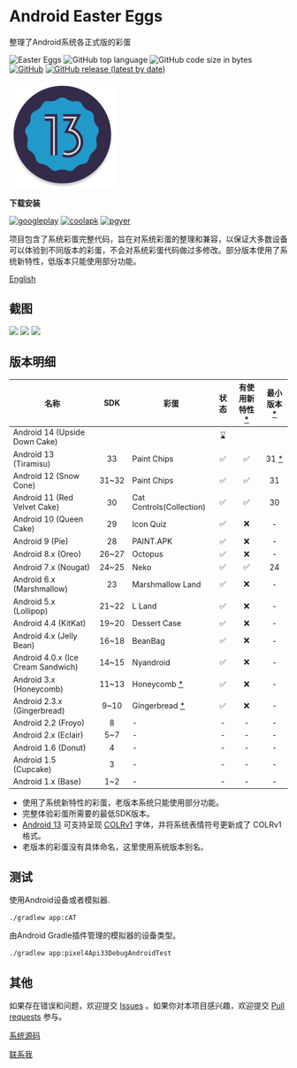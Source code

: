 # Android Easter Eggs

整理了Android系统各正式版的彩蛋

![Easter Eggs](https://img.shields.io/badge/Android-Easter%20Eggs-red?logo=android) ![GitHub top language](https://img.shields.io/github/languages/top/hushenghao/AndroidEasterEggs?logo=kotlin)
![GitHub code size in bytes](https://img.shields.io/github/languages/code-size/hushenghao/AndroidEasterEggs) [![GitHub](https://img.shields.io/github/license/hushenghao/AndroidEasterEggs)](https://github.com/hushenghao/AndroidEasterEggs/blob/master/LICENSE) [![GitHub release (latest by date)](https://img.shields.io/github/v/release/hushenghao/AndroidEasterEggs)](https://github.com/hushenghao/AndroidEasterEggs/releases)

![logo](./images/ic_launcher_round.png)

**下载安装**

[![googleplay](https://img.shields.io/badge/Google%20Play--34a853?logo=googleplay&style=for-the-badge)](https://play.google.com/store/apps/details?id=com.dede.android_eggs) 
[![coolapk](https://img.shields.io/badge/Coolapk--4caf50?logo=android&style=for-the-badge)](https://www.coolapk.com/apk/com.dede.android_eggs) [![pgyer](https://img.shields.io/badge/Beta-Pgyer-1abc9c?logo=androidstudio&style=for-the-badge)](https://www.pgyer.com/eggs)

项目包含了系统彩蛋完整代码，旨在对系统彩蛋的整理和兼容，以保证大多数设备可以体验到不同版本的彩蛋，不会对系统彩蛋代码做过多修改。部分版本使用了系统新特性，低版本只能使用部分功能。

[English](./README.md)

## 截图
<img height="512" src="https://github.com/hushenghao/AndroidEasterEggs/raw/master/images/Screenshot_20220901_135512.png"/> <img height="512" src="https://github.com/hushenghao/AndroidEasterEggs/raw/master/images/STIIITCH_2022_09_01_02_14_28.PNG"/> <img height="512" src="https://github.com/hushenghao/AndroidEasterEggs/raw/master/images/STIIITCH_2022_09_01_02_13_58.PNG"/>

## 版本明细
| 名称                                 |  SDK  | 彩蛋                            | 状态  | 有使用新特性 [*](#id_new_features) | 最小版本 [*](#id_full_egg_mini_sdk) |
|------------------------------------|:-----:|-------------------------------|:---:|:----------------------------:|:-------------------------------:|
| Android 14 (Upside Down Cake)      |       |                               | ⌛️  |                              |                                 |
| Android 13 (Tiramisu)              |  33   | Paint Chips                   |  ✅  |              ✅               | 31 [*](#id_color_vector_fonts)  |
| Android 12 (Snow Cone)             | 31~32 | Paint Chips                   |  ✅  |              ✅               |               31                |
| Android 11 (Red Velvet Cake)       |  30   | Cat Controls(Collection)      |  ✅  |              ✅               |               30                |
| Android 10 (Queen Cake)            |  29   | Icon Quiz                     |  ✅  |              ❌               |                -                |
| Android 9 (Pie)                    |  28   | PAINT.APK                     |  ✅  |              ❌               |                -                |
| Android 8.x (Oreo)                 | 26~27 | Octopus                       |  ✅  |              ❌               |                -                |
| Android 7.x (Nougat)               | 24~25 | Neko                          |  ✅  |              ✅               |               24                |
| Android 6.x (Marshmallow)          |  23   | Marshmallow Land              |  ✅  |              ❌               |                -                |
| Android 5.x (Lollipop)             | 21~22 | L Land                        |  ✅  |              ❌               |                -                |
| Android 4.4 (KitKat)               | 19~20 | Dessert Case                  |  ✅  |              ❌               |                -                |
| Android 4.x (Jelly Bean)           | 16~18 | BeanBag                       |  ✅  |              ❌               |                -                |
| Android 4.0.x (Ice Cream Sandwich) | 14~15 | Nyandroid                     |  ✅  |              ❌               |                -                |
| Android 3.x (Honeycomb)            | 11~13 | Honeycomb [*](#id_egg_name)   |  ✅  |              ❌               |                -                |
| Android 2.3.x (Gingerbread)        | 9~10  | Gingerbread [*](#id_egg_name) |  ✅  |              ❌               |                -                |
| Android 2.2 (Froyo)                |   8   | -                             |  -  |              -               |                -                |
| Android 2.x (Eclair)               |  5~7  | -                             |  -  |              -               |                -                |
| Android 1.6 (Donut)                |   4   | -                             |  -  |              -               |                -                |
| Android 1.5 (Cupcake)              |   3   | -                             |  -  |              -               |                -                |
| Android 1.x (Base)                 |  1~2  | -                             |  -  |              -               |                -                |

* <span id='id_new_features'>使用了系统新特性的彩蛋，老版本系统只能使用部分功能。</span>
* <span id='id_full_egg_mini_sdk'>完整体验彩蛋所需要的最低SDK版本。</span>
* <span id='id_color_vector_fonts'>[Android 13](https://developer.android.google.cn/about/versions/13/features#color-vector-fonts) 可支持呈现 [COLRv1](https://developer.chrome.com/blog/colrv1-fonts/) 字体，并将系统表情符号更新成了 COLRv1 格式。</span>
* <span id='id_egg_name'>老版本的彩蛋没有具体命名，这里使用系统版本别名。</span>

## 测试

使用Android设备或者模拟器.
```shell
./gradlew app:cAT
```

由Android Gradle插件管理的模拟器的设备类型。

```shell
./gradlew app:pixel4Api33DebugAndroidTest
```

## 其他

如果存在错误和问题，欢迎提交 [Issues](https://github.com/hushenghao/AndroidEasterEggs/issues) 。如果你对本项目感兴趣，欢迎提交 [Pull requests](https://github.com/hushenghao/AndroidEasterEggs/pulls) 参与。

[系统源码](https://github.com/aosp-mirror/platform_frameworks_base)

[联系我](mailto:dede.hu@qq.com)
